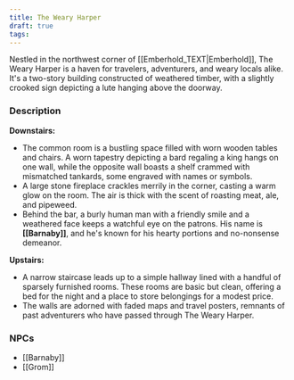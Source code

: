 ```yaml
---
title: The Weary Harper
draft: true
tags:
---
```

Nestled in the northwest corner of [[Emberhold_TEXT|Emberhold]], The Weary Harper is a haven for travelers, adventurers, and weary locals alike. It's a two-story building constructed of weathered timber, with a slightly crooked sign depicting a lute hanging above the doorway.

### Description
**Downstairs:**
- The common room is a bustling space filled with worn wooden tables and chairs. A worn tapestry depicting a bard regaling a king hangs on one wall, while the opposite wall boasts a shelf crammed with mismatched tankards, some engraved with names or symbols.
- A large stone fireplace crackles merrily in the corner, casting a warm glow on the room. The air is thick with the scent of roasting meat, ale, and pipeweed.
- Behind the bar, a burly human man with a friendly smile and a weathered face keeps a watchful eye on the patrons. His name is **[[Barnaby]]**, and he's known for his hearty portions and no-nonsense demeanor.

**Upstairs:**
- A narrow staircase leads up to a simple hallway lined with a handful of sparsely furnished rooms. These rooms are basic but clean, offering a bed for the night and a place to store belongings for a modest price.
- The walls are adorned with faded maps and travel posters, remnants of past adventurers who have passed through The Weary Harper.


### NPCs
- [[Barnaby]]
- [[Grom]]
